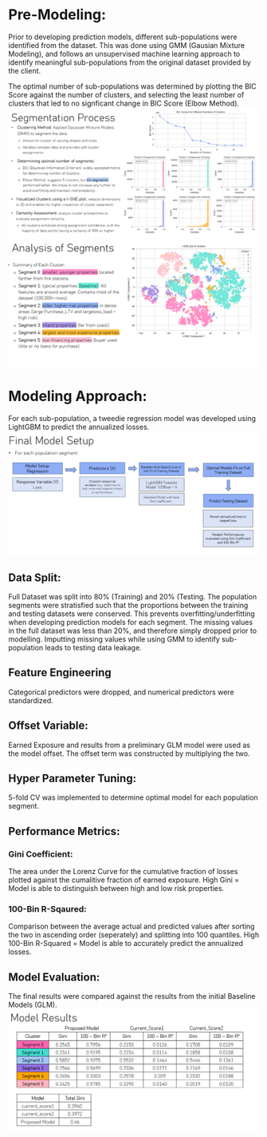 # Pre-Modeling:
Prior to developing prediction models, different sub-populations were identified from the dataset. This was done using GMM (Gausian Mixture Modeling), and follows an unsupervised machine learning approach to identify meaningful sub-populations from the original dataset provided by the client.

The optimal number of sub-populations was determined by plotting the BIC Score against the number of clusters, and selecting the least number of clusters that led to no signficant change in BIC Score (Elbow Method). 
![Segmentation](/assets/img/Segmentation.PNG)
![Segmentation Analysis](/assets/img/anal_segments.PNG)

# Modeling Approach:
For each sub-population, a tweedie regression model was developed using LightGBM to predict the annualized losses. 
![Model Setup](/assets/img/model_setup.PNG)

## Data Split:

Full Dataset was split into 80% (Training) and 20% (Testing. The population segments were stratisfied such that the proportions between the training and testing datasets were conserved. This prevents overfitting/underfitting when developing prediction models for each segment.
The missing values in the full dataset was less than 20%, and therefore simply dropped prior to modelling. Imputting missing values while using GMM to identify sub-population leads to testing data leakage. 

## Feature Engineering
Categorical predictors were dropped, and numerical predictors were standardized. 

## Offset Variable:
Earned Exposure and results from a preliminary GLM model were used as the model offset. The offset term was constructed by multiplying the two. 

## Hyper Parameter Tuning:
5-fold CV was implemented to determine optimal model for each population segment. 

## Performance Metrics:
### Gini Coefficient: 
The area under the Lorenz Curve for the cumulative fraction of losses plotted against the cumalitive fraction of earned exposure. High Gini = Model is able to distinguish between high and low risk properties. 
### 100-Bin R-Sqaured: 
Comparison between the average actual and predicted values after sorting the two in ascending order (seperately) and splitting into 100 quantiles. High 100-Bin R-Squared = Model is able to accurately predict the annualized losses. 

## Model Evaluation:
The final results were compared against the results from the initial Baseline Models (GLM). 
![Results](/assets/img/results.PNG)





